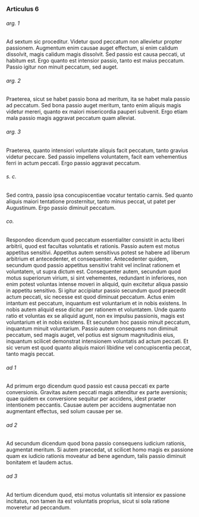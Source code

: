 ### Articulus 6

###### arg. 1
Ad sextum sic proceditur. Videtur quod peccatum non allevietur propter passionem. Augmentum enim causae auget effectum, si enim calidum dissolvit, magis calidum magis dissolvit. Sed passio est causa peccati, ut habitum est. Ergo quanto est intensior passio, tanto est maius peccatum. Passio igitur non minuit peccatum, sed auget.

###### arg. 2
Praeterea, sicut se habet passio bona ad meritum, ita se habet mala passio ad peccatum. Sed bona passio auget meritum, tanto enim aliquis magis videtur mereri, quanto ex maiori misericordia pauperi subvenit. Ergo etiam mala passio magis aggravat peccatum quam alleviat.

###### arg. 3
Praeterea, quanto intensiori voluntate aliquis facit peccatum, tanto gravius videtur peccare. Sed passio impellens voluntatem, facit eam vehementius ferri in actum peccati. Ergo passio aggravat peccatum.

###### s. c.
Sed contra, passio ipsa concupiscentiae vocatur tentatio carnis. Sed quanto aliquis maiori tentatione prosternitur, tanto minus peccat, ut patet per Augustinum. Ergo passio diminuit peccatum.

###### co.
Respondeo dicendum quod peccatum essentialiter consistit in actu liberi arbitrii, quod est facultas voluntatis et rationis. Passio autem est motus appetitus sensitivi. Appetitus autem sensitivus potest se habere ad liberum arbitrium et antecedenter, et consequenter. Antecedenter quidem, secundum quod passio appetitus sensitivi trahit vel inclinat rationem et voluntatem, ut supra dictum est. Consequenter autem, secundum quod motus superiorum virium, si sint vehementes, redundant in inferiores, non enim potest voluntas intense moveri in aliquid, quin excitetur aliqua passio in appetitu sensitivo. Si igitur accipiatur passio secundum quod praecedit actum peccati, sic necesse est quod diminuat peccatum. Actus enim intantum est peccatum, inquantum est voluntarium et in nobis existens. In nobis autem aliquid esse dicitur per rationem et voluntatem. Unde quanto ratio et voluntas ex se aliquid agunt, non ex impulsu passionis, magis est voluntarium et in nobis existens. Et secundum hoc passio minuit peccatum, inquantum minuit voluntarium. Passio autem consequens non diminuit peccatum, sed magis auget, vel potius est signum magnitudinis eius, inquantum scilicet demonstrat intensionem voluntatis ad actum peccati. Et sic verum est quod quanto aliquis maiori libidine vel concupiscentia peccat, tanto magis peccat.

###### ad 1
Ad primum ergo dicendum quod passio est causa peccati ex parte conversionis. Gravitas autem peccati magis attenditur ex parte aversionis; quae quidem ex conversione sequitur per accidens, idest praeter intentionem peccantis. Causae autem per accidens augmentatae non augmentant effectus, sed solum causae per se.

###### ad 2
Ad secundum dicendum quod bona passio consequens iudicium rationis, augmentat meritum. Si autem praecedat, ut scilicet homo magis ex passione quam ex iudicio rationis moveatur ad bene agendum, talis passio diminuit bonitatem et laudem actus.

###### ad 3
Ad tertium dicendum quod, etsi motus voluntatis sit intensior ex passione incitatus, non tamen ita est voluntatis proprius, sicut si sola ratione moveretur ad peccandum.

